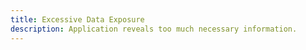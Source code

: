 ```yaml
---
title: Excessive Data Exposure
description: Application reveals too much necessary information.
---
```

